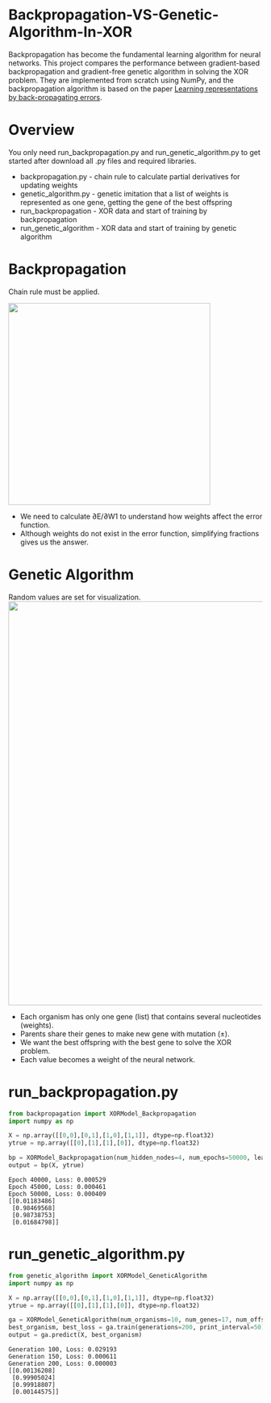 # Backpropagation-VS-Genetic-Algorithm-In-XOR
Backpropagation has become the fundamental learning algorithm for neural networks. This project compares the performance between gradient-based backpropagation and gradient-free genetic algorithm in solving the XOR problem. They are implemented from scratch using NumPy, and the backpropagation algorithm is based on the paper [Learning representations by back-propagating errors](https://www.iro.umontreal.ca/~vincentp/ift3395/lectures/backprop_old.pdf).

# Overview
You only need run_backpropagation.py and run_genetic_algorithm.py to get started after download all .py files and required libraries.
- backpropagation.py - chain rule to calculate partial derivatives for updating weights
- genetic_algorithm.py - genetic imitation that a list of weights is represented as one gene, getting the gene of the best offspring
- run_backpropagation - XOR data and start of training by backpropagation
- run_genetic_algorithm - XOR data and start of training by genetic algorithm

# Backpropagation
Chain rule must be applied.

<img src="https://github.com/user-attachments/assets/d4ef2d70-a51e-4937-b429-80dff05ef741" width="400">

- We need to calculate ∂E/∂W1 to understand how weights affect the error function.
- Although weights do not exist in the error function, simplifying fractions gives us the answer.

# Genetic Algorithm
Random values are set for visualization.
<img src="https://github.com/user-attachments/assets/d24f8f56-1254-4fdc-8c24-c0fd0b655d77" width="800">

- Each organism has only one gene (list) that contains several nucleotides (weights).
- Parents share their genes to make new gene with mutation (±).
- We want the best offspring with the best gene to solve the XOR problem.
- Each value becomes a weight of the neural network.

# run_backpropagation.py
```python
from backpropagation import XORModel_Backpropagation
import numpy as np

X = np.array([[0,0],[0,1],[1,0],[1,1]], dtype=np.float32)
ytrue = np.array([[0],[1],[1],[0]], dtype=np.float32)

bp = XORModel_Backpropagation(num_hidden_nodes=4, num_epochs=50000, learning_rate=0.1, print_interval=5000)
output = bp(X, ytrue)
```
```text
Epoch 40000, Loss: 0.000529
Epoch 45000, Loss: 0.000461
Epoch 50000, Loss: 0.000409
[[0.01183486]
 [0.98469568]
 [0.98738753]
 [0.01684798]]
```

# run_genetic_algorithm.py
```python
from genetic_algorithm import XORModel_GeneticAlgorithm
import numpy as np

X = np.array([[0,0],[0,1],[1,0],[1,1]], dtype=np.float32)
ytrue = np.array([[0],[1],[1],[0]], dtype=np.float32)

ga = XORModel_GeneticAlgorithm(num_organisms=10, num_genes=17, num_offsprings=20, X=X, ytrue=ytrue)
best_organism, best_loss = ga.train(generations=200, print_interval=50)
output = ga.predict(X, best_organism)
```
```text
Generation 100, Loss: 0.029193
Generation 150, Loss: 0.000611
Generation 200, Loss: 0.000003
[[0.00136208]
 [0.99905024]
 [0.99918807]
 [0.00144575]]
```

